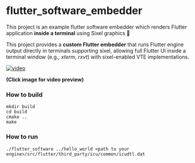 # flutter_software_embedder

This project is an example flutter software embedder which renders Flutter application **inside a terminal** using Sixel graphics 🎯

This project provides a **custom Flutter embedder** that runs Flutter engine output directly in terminals supporting sixel, allowing full Flutter UI inside a terminal window (e.g., *xterm*, *rxvt*) with sixel-enabled VTE implementations.


[![video](https://img.youtube.com/vi/H-sHaze6DTA/0.jpg)](https://youtu.be/H-sHaze6DTA)

**(Click image for video preview)**

### How to build

```
mkdir build
cd build
cmake ..
make
```

### How to run

```
./flutter_software ../hello_world <path to your engine>/src/flutter/third_party/icu/common/icudtl.dat
```

